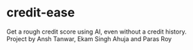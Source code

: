 # credit-ease
Get a rough credit score using AI, even without a credit history.  
Project by Ansh Tanwar, Ekam Singh Ahuja and Paras Roy
